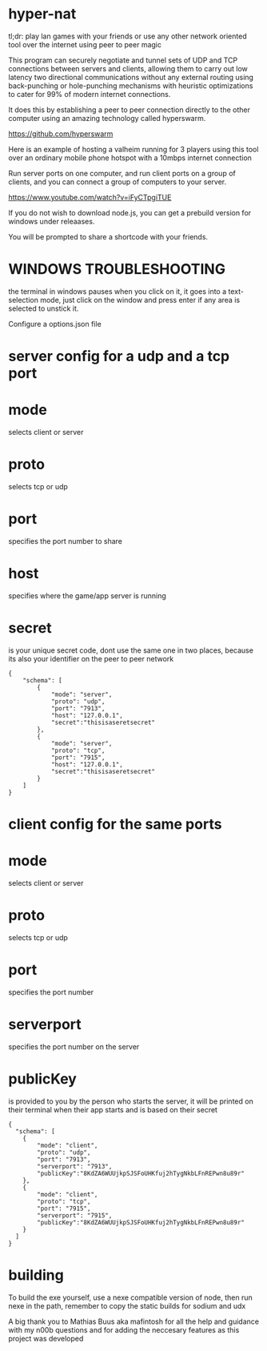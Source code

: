 # hyper-nat

tl;dr: play lan games with your friends or use any other network oriented tool over the internet using peer to peer magic

This program can securely negotiate and tunnel sets of UDP and TCP connections between servers and clients, allowing them to carry out low latency two directional communications without any external routing using back-punching or hole-punching mechanisms with heuristic optimizations to cater for 99% of modern internet connections.

It does this by establishing a peer to peer connection directly to the other computer using an amazing technology called hyperswarm.

https://github.com/hyperswarm

Here is an example of hosting a valheim running for 3 players using this tool over an ordinary mobile phone hotspot with a 10mbps internet connection 

Run server ports on one computer, and run client ports on a group of clients, and you can connect a group of computers to your server.

https://www.youtube.com/watch?v=iFyCTpgiTUE

If you do not wish to download node.js, you can get a prebuild version for windows under releaases.

You will be prompted to share a shortcode with your friends.

# WINDOWS TROUBLESHOOTING
the terminal in windows pauses when you click on it, it goes into a text-selection mode, just click on the window and press enter if any area is selected to unstick it.

Configure a options.json file

# server config for a udp and a tcp port
# mode
selects client or server
# proto 
selects tcp or udp
# port 
specifies the port number to share
# host 
specifies where the game/app server is running
# secret 
is your unique secret code, dont use the same
  one in two places, because its also your identifier
  on the peer to peer network
```
{
    "schema": [
        {
            "mode": "server",
            "proto": "udp",
            "port": "7913",
            "host": "127.0.0.1",
            "secret":"thisisaseretsecret"
        },
        {
            "mode": "server",
            "proto": "tcp",
            "port": "7915",
            "host": "127.0.0.1",
            "secret":"thisisaseretsecret"
        }
    ]
}
```
# client config for the same ports
# mode 
selects client or server
# proto 
selects tcp or udp
# port 
specifies the port number
# serverport 
specifies the port number on the server
# publicKey
is provided to you by the person who starts
the server, it will be printed on their terminal
when their app starts and is based on their secret
```
{
  "schema": [
    {
        "mode": "client",
        "proto": "udp",
        "port": "7913",
        "serverport": "7913",
        "publicKey":"8KdZA6WUUjkpSJSFoUHKfuj2hTygNkbLFnREPwn8u89r"
    },
    {
        "mode": "client",
        "proto": "tcp",
        "port": "7915",
        "serverport": "7915",
        "publicKey":"8KdZA6WUUjkpSJSFoUHKfuj2hTygNkbLFnREPwn8u89r"
    }
  ]
}
```

# building
To build the exe yourself, use a nexe compatible version of node, then run nexe in the path, remember to copy the static builds for sodium and udx

A big thank you to Mathias Buus aka mafintosh for all the help and guidance with my n00b questions and for adding the neccesary features as this project was developed

